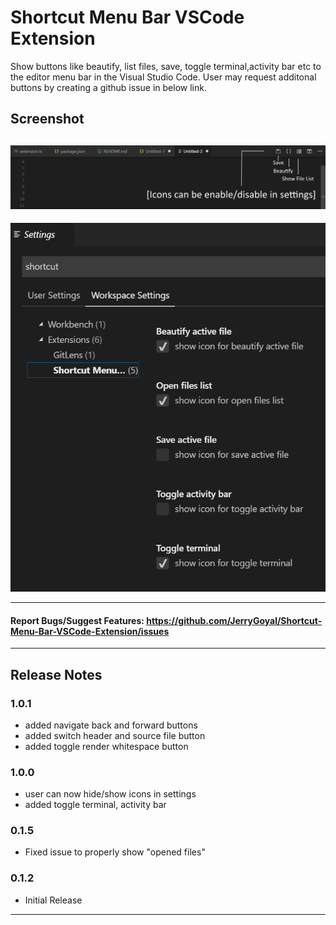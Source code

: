# Shortcut Menu Bar VSCode Extension
Show buttons like beautify, list files, save, toggle terminal,activity bar etc to the editor menu bar in the Visual Studio Code.
User may request additonal buttons by creating a github issue in below link.
## Screenshot


![shortcut menu bar](images/intro.png)
---
![shortcut menu bar](images/intro_2.png)

---
#### Report Bugs/Suggest Features: https://github.com/JerryGoyal/Shortcut-Menu-Bar-VSCode-Extension/issues
---
## Release Notes
### 1.0.1

- added navigate back and forward buttons
- added switch header and source file button
- added toggle render whitespace button

### 1.0.0

- user can now hide/show icons in settings
- added toggle terminal, activity bar

### 0.1.5

- Fixed issue to properly show "opened files"

### 0.1.2
- Initial Release
---
<!-- > Tip: Many popular extensions utilize animations. This is an excellent way to show off your extension! We recommend short, focused animations that are easy to follow. -->

<!-- ## Requirements

If you have any requirements or dependencies, add a section describing those and how to install and configure them. -->
<!-- 
## Extension Settings

Include if your extension adds any VS Code settings through the `contributes.configuration` extension point.

For example:

This extension contributes the following settings:

* `myExtension.enable`: enable/disable this extension
* `myExtension.thing`: set to `blah` to do something -->

<!-- ## Known Issues

Calling out known issues can help limit users opening duplicate issues against your extension.

-----------------------------------------------------------------------------------------------------------

## Working with Markdown

**Note:** You can author your README using Visual Studio Code.  Here are some useful editor keyboard shortcuts:

* Split the editor (`Cmd+\` on macOS or `Ctrl+\` on Windows and Linux)
* Toggle preview (`Shift+CMD+V` on macOS or `Shift+Ctrl+V` on Windows and Linux)
* Press `Ctrl+Space` (Windows, Linux) or `Cmd+Space` (macOS) to see a list of Markdown snippets

### For more information

* [Visual Studio Code's Markdown Support](http://code.visualstudio.com/docs/languages/markdown)
* [Markdown Syntax Reference](https://help.github.com/articles/markdown-basics/)

**Enjoy!** -->
